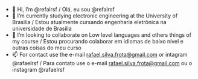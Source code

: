 - 👋 Hi, I’m @refalrsf / Olá, eu sou @refalrsf
- 🌱 I’m currently studying electronic engineering at the University of Brasilia / Estou atualmente cursando engenharia eletrônica na universidade de Brasília 
- 💞️ I’m looking to collaborate on Low level languages and others things of my course /  Estou procurando colaborar em idiomas de baixo nível e outras coisas do meu curso
- 📫 For contact use the e-mail rafael.silva.frota@gmail.com  or intagram @rafaelrsf / Para contato use o e-mail rafael.silva.frota@gmail.com ou o instagram @rafaelrsf

<!---
refalrsf/refalrsf is a ✨ special ✨ repository because its `README.md` (this file) appears on your GitHub profile.
You can click the Preview link to take a look at your changes.
--->
